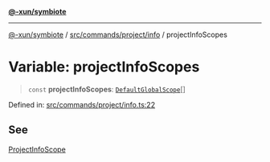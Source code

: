 [**@-xun/symbiote**](../../../../../README.md)

***

[@-xun/symbiote](../../../../../README.md) / [src/commands/project/info](../README.md) / projectInfoScopes

# Variable: projectInfoScopes

> `const` **projectInfoScopes**: [`DefaultGlobalScope`](../../../../configure/enumerations/DefaultGlobalScope.md)[]

Defined in: [src/commands/project/info.ts:22](https://github.com/Xunnamius/symbiote/blob/9d125f863e55b05b020914ff4ddfee626423b9b7/src/commands/project/info.ts#L22)

## See

[ProjectInfoScope](../../../../configure/enumerations/DefaultGlobalScope.md)
